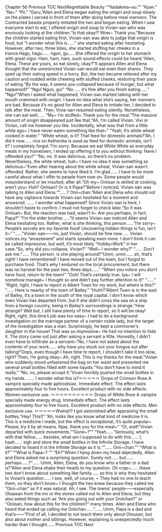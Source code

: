 Chapter 56 Previous TOC NextRegrettable Beauty “”Itadakima~su.”” “Kyan.” “Na~” “Pii.” “Garu.”Allen and Elena began eating the onigiri and soup slowly on the plates I served in front of them after doing before meal manners. The Contracted beasts properly imitated the two and begun eating. When I saw everyone start to eat, I offered onigiri and soup to Vivian-san who was enviously looking at the children.“Is that okay!? Wow~ Thank you.”Because the children started eating first, Vivian-san was able to judge that onigiri is food, but “I wonder what this is……” she started eating after hesitating. However, after two, three bites, she started stuffing her cheeks in a trance.Hagu, hagu…… ngun, gu……She offered the onigiri to her stomach with great vigor. Ham, ham, ham, such sound effects could be heard.“Allen, Elena. These are yours, so eat slowly, okay?”It appears Allen and Elena thought that the unrestricted Vivian-san would eat even their shares. They sped up their eating speed in a hurry. But, the two became relieved after my caution and nodded while chewing with stuffed cheeks, restoring their pace of eating.“By the way, it seems you collapsed because of hunger, but what happened?” “Ngu! Ngun, gu!” “No…… it’s fine after you finish eating……” “Ngu!”When I asked what happened, Vivian-san started talking with her mouth crammed with onigiri. I have no idea what she’s saying, her manners are bad. Because it’s no good for Allen and Elena to imitate her, I decided to talk after the meal. Then, Vivia-san resumed eating silently. Nonetheless, she can eat well…… “My~ I’m stuffed~ Thank you for the meal.”The massive amount of onigiri disappeared just like that.“Ah, I’m called Vivian. Vivi or Vivian, call me however you like. Incidentally, what was that from a little while ago~ I have never eaten something like that~” “Yeah, it’s white wheat cooked in water.” “White wheat, is it? That feed for domestic animals?”Ah, I did it now…… rice on Aetherdia is used as feed for domestic animals, isn’t it? I completely forgot.“I’m sorry. Because we eat White White as everyday meals in my hometown, I ended up offering it to you without thinking. Have I offended you?” “No, no. It was delicious, so there’s no problem. Nevertheless, the white wheat, huh~ I have no idea it was something so delicious~”Even after hearing about the white wheat, Vivian-san wasn’t offended. Rather, she seems to have liked it. I’m glad…… I have to be more careful about what I offer to people from now on. Some people would misunderstand or be insulted, after all.“Oh my~ Oniisan is skilled at cooking, aren’t you~ Huh? Oniisan? Or is it Papa?”Before I noticed, Vivian-san was talking to Allen and Elena.“”……? Onii~chan.”Allen and Elena who should not have any vigilance towards Vivian-san hesitated for a moment and answered. …… I wonder what happened? Since Vivian-san is here, I shouldn’t haste to confirm. I must not forget to check later.“So it was Oniisan~ But, the reaction was bad, wasn’t it~ Are you perhaps, in fact, Papa?” “I’m the elder brother……”It seems Vivian-san noticed Allen and Elena hesitating too. Rather, what is she thinking, this person……“I’m sorry~ People’s secrets are my favorite food! Uncovering hidden things is fun, isn’t it~” “……”Vivian-san――no, just Vivian, should be fine now…… Vivian notices my “amazement” and starts speaking even more. I don’t think it can be called impressive, but well, it’s most likely “Hobby=Work” in her case.“So, why did you collapse, Vivian?” “Well~ I wonder why?” “…… Don’t ask me.”…… This person, is she playing around?“Umm, umm…… ah, that’s right! I have remembered! I have moved out of the town, but I forgot to purchase food. That’s why I endured on the local procurement, but there was no harvest for the past two, three days……” “When you notice you don’t have food, return to the town!” “Ooh! That’s certainly true. Iya~ I will somehow manage~ I thought so and didn’t pay further attention to it!” “……” “Right, right, I have to report in Albert Town for my work, but where is this?” “…… Here is nearby of the town of Bailey.” “Huhh?”Albert Town is in the east of Bailey, it’s a town in the south of the royal capital. I don’t know which town Vivian has departed from, but if she didn’t cross the sea on a ship from a foreign country, being in Bailey’s surroundings is strange.“How strange? Well but, I still have plenty of time to report, so it will be okay! Right, right, this time’s job was too easy~ I had to do a background investigation on the marriage partner of a certain noble lady, but the target of the investigation was a man. Surprisingly, he kept a commoner’s daughter in the house! That was so impressive~ He had no intention to hide it. The story came out just after asking a servant a little. Honestly, I didn’t even have to infiltrate as a servant~”No, I have not asked about the contents of your work…… why have you stuck out your tongue out after talking!“Oops, even though I have time to report, I shouldn’t take it too slow, right? Then, I’m going okay~ Ah, right. This is my thanks for the meal.”Vivian who suddenly stood unfastened the bag on her waist and presented me several small bottles filled with some liquids.“You don’t have to mind it really.” “No, no, please accept it.”Vivan forcibly pushed the small bottles in my hands. …… I wonder what this is?＝＝＝＝＝ Drops of Crimson Rose A vampire specially made aphrodisiac. Immediate effect. The effect lasts approximately four to five hours. Excellent product with no side effects. Women exclusive use. ＝＝＝＝＝＝＝＝＝＝ Drops of White Rose A vampire specially made energy drug. Immediate effect. The effect lasts approximately four to five hours. Excellent product with no side effects. Men exclusive use. ＝＝＝＝＝Wwha!!? I got astonished after appraising the small bottles.“Hey! This!!” “Ah, looks like you know what kind of medicine it is. This is a medicine I made, but the effect is exceptional, it’s quite popular~ Please, try it by all means. Njaa, thank you for the meal~” “Oi, wait!”Vivian departed with quick movements.“”Gone~?”” “Yeah……”Seriously, what’s with that fellow…… besides, what am I supposed to do with this…… I, haah…… sigh and store the small bottles in the Infinite Storage. I have decided to hoard it in the Infinite Storage as it is.“”…… Onii~chan.”” “What is it?” “”What is Papa~? “” “Eh?”When I hang down my head dejectedly, Allen and Elena asked me a surprising question. Surely not…… but…… perhaps……?“…… Umm, Allen, Elena, do you know who a father or a dad is?”Allen and Elena shake their heads to my question. Oh crap~…… these two don’t know about something like family…… so this is why they hesitated to Vivian’s question…… I see, well, of course, ~ They had no one to teach them, so they don’t know~ I thought the two knew because they called me “Onii~chan” as if it was natural. Ah, I see. The towns’ people――especially Obaasan from the inn or the stores called out to Allen and Elena, but they also asked things such as “Are you going out with your Oniichan?” or “Oniisan, how about this for the children?” many times. Allen and Elena who heard that ended up calling me Oniichan……“…… Umm, Papa is a dad and that’s――”First of all, I decided to not teach them only about Otousan, but also about mother and siblings. However, explaining is unexpectedly much harder than I thought…… Previous TOC Next